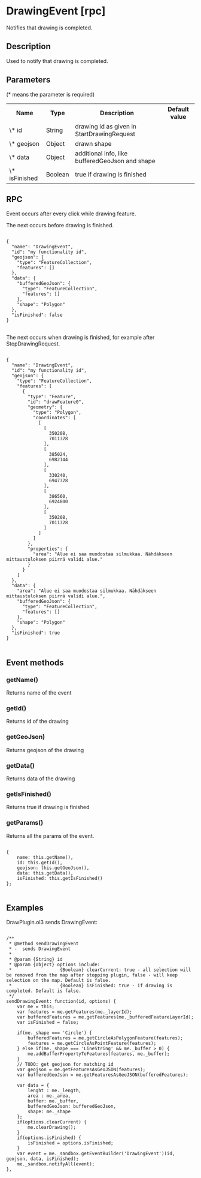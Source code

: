 # DrawingEvent [rpc]

Notifies that drawing is completed.

## Description

Used to notify that drawing is completed.

## Parameters

(* means the parameter is required)

<table class="table">
<tr>
  <th> Name</th><th> Type</th><th> Description</th><th> Default value</th>
</tr>
<tr>
  <td> \* id </td><td> String</td><td> drawing id as given in StartDrawingRequest</td><td> </td>
</tr>
<tr>
  <td> \* geojson </td><td> Object</td><td> drawn shape</td><td> </td>
</tr>
<tr>
  <td> \* data </td><td> Object</td><td> additional info, like bufferedGeoJson and shape</td><td> </td>
</tr>
<tr>
  <td> \* isFinished </td><td> Boolean</td><td> true if drawing is finished</td><td> </td>
</tr>
</table>

## RPC

Event occurs after every click while drawing feature. 

The next occurs before drawing is finished.
<pre class="event-code-block">
<code>
{
  "name": "DrawingEvent",
  "id": "my functionality id",
  "geojson": {
    "type": "FeatureCollection",
    "features": []
  },
  "data": {
    "bufferedGeoJson": {
      "type": "FeatureCollection",
      "features": []
    },
    "shape": "Polygon"
  },
  "isFinished": false
}
</code>
</pre>

The next occurs when drawing is finished, for example after StopDrawingRequest.
<pre class="event-code-block">
<code>
{
  "name": "DrawingEvent",
  "id": "my functionality id",
  "geojson": {
    "type": "FeatureCollection",
    "features": [
      {
        "type": "Feature",
        "id": "drawFeature0",
        "geometry": {
          "type": "Polygon",
          "coordinates": [
            [
              [
                350208,
                7011328
              ],
              [
                385024,
                6982144
              ],
              [
                330240,
                6947328
              ],
              [
                386560,
                6924800
              ],
              [
                350208,
                7011328
              ]
            ]
          ]
        },
        "properties": {
          "area": "Alue ei saa muodostaa silmukkaa. Nähdäkseen mittaustuloksen piirrä validi alue."
        }
      }
    ]
  },
  "data": {
    "area": "Alue ei saa muodostaa silmukkaa. Nähdäkseen mittaustuloksen piirrä validi alue.",
    "bufferedGeoJson": {
      "type": "FeatureCollection",
      "features": []
    },
    "shape": "Polygon"
  },
  "isFinished": true
}
</code>
</pre>

## Event methods

### getName()
Returns name of the event

### getId()
Returns id of the drawing

### getGeoJson)
Returns geojson of the drawing

### getData()
Returns data of the drawing

### getIsFinished()
Returns true if drawing is finished

### getParams()
Returns all the params of the event.
<pre class="event-code-block">
<code>
{
    name: this.getName(),
    id: this.getId(),
    geojson: this.getGeoJson(),
    data: this.getData(),
    isFinished: this.getIsFinished()
};
</code>
</pre>

## Examples

DrawPlugin.ol3 sends DrawingEvent:
<pre class="event-code-block">
<code>
/**
 * @method sendDrawingEvent
 * -  sends DrawingEvent
 *
 * @param {String} id
 * @param {object} options include:
 *                  {Boolean} clearCurrent: true - all selection will be removed from the map after stopping plugin, false - will keep selection on the map. Default is false.
 *                  {Boolean} isFinished: true - if drawing is completed. Default is false.
 */
sendDrawingEvent: function(id, options) {
    var me = this;
    var features = me.getFeatures(me._layerId);
    var bufferedFeatures = me.getFeatures(me._bufferedFeatureLayerId);
    var isFinished = false;

    if(me._shape === 'Circle') {
        bufferedFeatures = me.getCircleAsPolygonFeature(features);
        features = me.getCircleAsPointFeature(features);
    } else if(me._shape === 'LineString' && me._buffer > 0) {
        me.addBufferPropertyToFeatures(features, me._buffer);
    }
    // TODO: get geojson for matching id
    var geojson = me.getFeaturesAsGeoJSON(features);
    var bufferedGeoJson = me.getFeaturesAsGeoJSON(bufferedFeatures);

    var data = {
        lenght : me._length,
        area : me._area,
        buffer: me._buffer,
        bufferedGeoJson: bufferedGeoJson,
        shape: me._shape
    };
    if(options.clearCurrent) {
        me.clearDrawing();
    }
    if(options.isFinished) {
        isFinished = options.isFinished;
    }
    var event = me._sandbox.getEventBuilder('DrawingEvent')(id, geojson, data, isFinished);
    me._sandbox.notifyAll(event);
},
</code>
</pre>